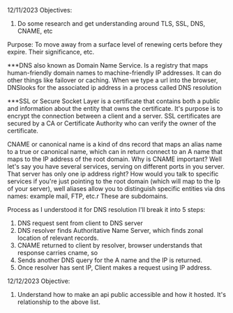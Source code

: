 12/11/2023
Objectives: 
1. Do some research and get understanding around TLS, SSL, DNS, CNAME, etc


Purpose: To move away from a surface level of renewing certs before they expire. Their significance, etc.

***DNS also known as Domain Name Service. Is a registry that maps human-friendly domain names to machine-friendly
IP addresses. It can do other things like failover or caching. When we type a url into the browser, DNSlooks for the associated
ip address in a process called DNS resolution

***SSL or Secure Socket Layer is a certificate that contains both a public and information about the entity that owns the certificate. It's purpose is to encrypt the connection between a client and a server. SSL certificates are secured by a CA or Certificate Authority
who can verify the owner of the certificate.

CNAME or canonical name is a kind of dns record that maps an alias name to a true or canonical name, which can in return connect to an A name that maps to the IP address of the root domain. Why is CNAME important? Well let's say you have several services, serving on different ports in you server. That server has only one ip address right? How would you talk to specific services if you're just pointing
to the root domain (which will map to the Ip of your server), well aliases allow you to distinguish specific entities via 
dns names: example mail, FTP, etc.r These are subdomains. 

Process as I understood it for DNS resolution
I'll break it into 5 steps:
1. DNS request sent from client to DNS server
2. DNS resolver finds Authoritative Name Server, which finds zonal location of relevant records.
3. CNAME returned to client by resolver, browser understands that response carries cname, so
4. Sends another DNS query for the A name and the IP is returned. 
5. Once resolver has sent IP, Client makes a request using IP address.



12/12/2023
Objective:
1. Understand how to make an api public accessible and how it hosted. It's relationship to the above list. 